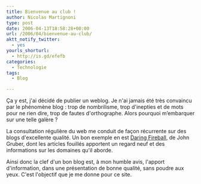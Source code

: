 ```yaml
---
title: Bienvenue au club !
author: Nicolas Martignoni
type: post
date: 2006-04-13T18:58:28+00:00
url: /2006/04/bienvenue-au-club/
aktt_notify_twitter:
  - yes
yourls_shorturl:
  - http://is.gd/efefb
categories:
  - Technologie
tags:
  - Blog

---
```

Ça y est, j'ai décidé de publier un weblog. Je n'ai jamais été très convaincu par le phénomène blog : trop de nombrilisme, trop d'inepties et de mots pour ne rien dire, trop de fautes d'orthographe. Alors pourquoi m&#8217;embarquer sur une telle galère ?

La consultation régulière du web me conduit de façon récurrente sur des blogs d'excellente qualité. Un bon exemple en est <a href="http://daringfireball.net/" target="_blank">Daring Fireball</a>, de John Gruber, dont les articles fouillés apportent un regard neuf et des informations sur les domaines qu'il aborde.

Ainsi donc la clef d'un bon blog est, à mon humble avis, l'apport d'information, dans une présentation de bonne qualité, sans poudre aux yeux. C'est l'objectif que je me donne pour ce site.